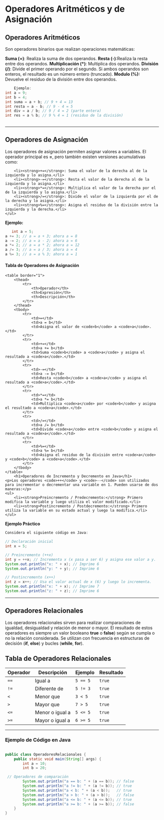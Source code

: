 # Operadores Aritméticos y de Asignación 

## Operadores Aritméticos

Son operadores binarios que realizan operaciones matemáticas:
    
**Suma (+)**: Realiza la suma de dos operandos.
**Resta (-)**:Realiza la resta entre dos operandos. 
**Multiplicación (*)**: Multiplica dos operandos.
**División (/)**: Divide el primer operando por el segundo. Si ambos operandos son enteros, el resultado es un número entero (truncado).
**Modulo (%):** Devuelve el residuo de la división entre dos operandos.
    
```java
    Ejemplo:
int a = 9;
int b = 4;
int suma = a + b; // 9 + 4 = 13
int resta = a - b; // 9 - 4 = 5
int div = a / b; // 9 / 4 = 2 (parte entera)
int res = a % b; // 9 % 4 = 1 (residuo de la división)
  
```

---

## Operadores de Asignación

Los operadores de asignación permiten asignar valores a variables. El operador principal es **=**, pero también existen versiones acumulativas como:

        <li><strong>+=</strong>: Suma el valor de la derecha al de la izquierda y lo asigna.</li>
        <li><strong>-=</strong>: Resta el valor de la derecha al de la izquierda y lo asigna.</li>
        <li><strong>*=</strong>: Multiplica el valor de la derecha por el de la izquierda y lo asigna.</li>
        <li><strong>/=</strong>: Divide el valor de la izquierda por el de la derecha y lo asigna.</li>
        <li><strong>%=</strong>: Asigna el residuo de la división entre la izquierda y la derecha.</li>
    </ul>

**Ejemplo:**

```java
   int a = 5;
a += 3; // a = a + 3; ahora a = 8
a -= 2; // a = a - 2; ahora a = 6
a *= 2; // a = a * 2; ahora a = 12
a /= 3; // a = a / 3; ahora a = 4
a %= 3; // a = a % 3; ahora a = 1
```


#### Tabla de Operadores de Asignación
    <table border="1">
        <thead>
            <tr>
                <th>Operador</th>
                <th>Expresión</th>
                <th>Descripción</th>
            </tr>
        </thead>
        <tbody>
            <tr>
                <td>=</td>
                <td>a = b</td>
                <td>Asigna el valor de <code>b</code> a <code>a</code>.</td>
            </tr>
            <tr>
                <td>+=</td>
                <td>a += b</td>
                <td>Suma <code>b</code> a <code>a</code> y asigna el resultado a <code>a</code>.</td>
            </tr>
            <tr>
                <td>-=</td>
                <td>a -= b</td>
                <td>Resta <code>b</code> a <code>a</code> y asigna el resultado a <code>a</code>.</td>
            </tr>
            <tr>
                <td>*=</td>
                <td>a *= b</td>
                <td>Multiplica <code>a</code> por <code>b</code> y asigna el resultado a <code>a</code>.</td>
            </tr>
            <tr>
                <td>/=</td>
                <td>a /= b</td>
                <td>Divide <code>a</code> entre <code>b</code> y asigna el resultado a <code>a</code>.</td>
            </tr>
            <tr>
                <td>%=</td>
                <td>a %= b</td>
                <td>Asigna el residuo de la división entre <code>a</code> y <code>b</code> a <code>a</code>.</td>
            </tr>
        </tbody>
    </table>
        <h1>Operadores de Incremento y Decremento en Java</h1>
    <p>Los operadores <code>++</code> y <code>--</code> son utilizados para incrementar o decrementar una variable en 1. Pueden usarse de dos maneras:</p>
    <ul>
        <li><strong>Preincremento / Predecremento:</strong> Primero modifica la variable y luego utiliza el valor modificado.</li>
        <li><strong>Postincremento / Postdecremento:</strong> Primero utiliza la variable en su estado actual y luego la modifica.</li>
    </ul>

**Ejemplo Práctico**

```java
Considera el siguiente código en Java:

// Declaración inicial
int x = 5;

// Preincremento (++x)
int y = ++x; // Incrementa x (x pasa a ser 6) y asigna ese valor a y.
System.out.println("x: " + x); // Imprime 6
System.out.println("y: " + y); // Imprime 6

// Postincremento (x++)
int z = x++; // Usa el valor actual de x (6) y luego lo incrementa.
System.out.println("x: " + x); // Imprime 7
System.out.println("z: " + z); // Imprime 6
```

---

## Operadores Relacionales 

Los operadores relacionales sirven para realizar comparaciones de igualdad, desigualdad y relación de menor o mayor. El resultado de estos operadores es siempre un valor booleano **true** o **false**) según se cumpla o no la relación considerada. Se utilizan con frecuencia en estructuras de decisión (**if**, **else**) y bucles (**while**, **for**).

<h2>Tabla de Operadores Relacionales</h2>
    <table>
        <thead>
            <tr>
                <th>Operador</th>
                <th>Descripción</th>
                <th>Ejemplo</th>
                <th>Resultado</th>
            </tr>
        </thead>
        <tbody>
            <tr>
                <td><code>==</code></td>
                <td>Igual a</td>
                <td><code>5 == 5</code></td>
                <td><code>true</code></td>
            </tr>
            <tr>
                <td><code>!=</code></td>
                <td>Diferente de</td>
                <td><code>5 != 3</code></td>
                <td><code>true</code></td>
            </tr>
            <tr>
                <td><code>&lt;</code></td>
                <td>Menor que</td>
                <td><code>3 &lt; 5</code></td>
                <td><code>true</code></td>
            </tr>
            <tr>
                <td><code>&gt;</code></td>
                <td>Mayor que</td>
                <td><code>7 &gt; 5</code></td>
                <td><code>true</code></td>
            </tr>
            <tr>
                <td><code>&lt;=</code></td>
                <td>Menor o igual a</td>
                <td><code>5 &lt;= 5</code></td>
                <td><code>true</code></td>
            </tr>
            <tr>
                <td><code>&gt;=</code></td>
                <td>Mayor o igual a</td>
                <td><code>6 &gt;= 5</code></td>
                <td><code>true</code></td>
            </tr>
        </tbody>
    </table>

----

### Ejemplo de Código en Java

```java

public class OperadoresRelacionales {
    public static void main(String[] args) {
        int a = 10;
        int b = 20;

 // Operadores de comparación
        System.out.println("a == b: " + (a == b)); // false
        System.out.println("a != b: " + (a != b)); // true
        System.out.println("a < b: " + (a < b));   // true
        System.out.println("a > b: " + (a > b));   // false
        System.out.println("a <= b: " + (a <= b)); // true
        System.out.println("a >= b: " + (a >= b)); // false
    }
}
```

   

